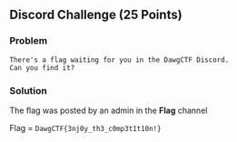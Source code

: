 ## Discord Challenge (25 Points)


### Problem
```
There's a flag waiting for you in the DawgCTF Discord. 
Can you find it? 
```

### Solution
The flag was posted by an admin in the **Flag** channel

Flag = `DawgCTF{3nj0y_th3_c0mp3t1t10n!}`